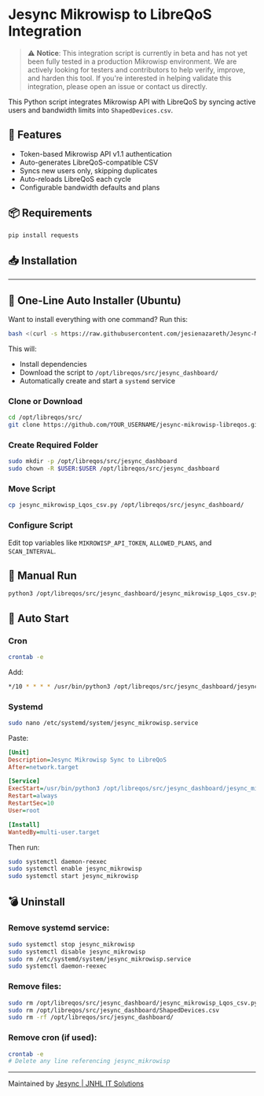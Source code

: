 # Jesync Mikrowisp to LibreQoS Integration
> ⚠️ **Notice**: This integration script is currently in beta and has not yet been fully tested in a production Mikrowisp environment. We are actively looking for testers and contributors to help verify, improve, and harden this tool. If you're interested in helping validate this integration, please open an issue or contact us directly.

This Python script integrates Mikrowisp API with LibreQoS by syncing active users and bandwidth limits into `ShapedDevices.csv`.

## 🚀 Features
- Token-based Mikrowisp API v1.1 authentication
- Auto-generates LibreQoS-compatible CSV
- Syncs new users only, skipping duplicates
- Auto-reloads LibreQoS each cycle
- Configurable bandwidth defaults and plans

## 📦 Requirements
```bash
pip install requests
```

## 📥 Installation

---

## 🧪 One-Line Auto Installer (Ubuntu)

Want to install everything with one command? Run this:

```bash
bash <(curl -s https://raw.githubusercontent.com/jesienazareth/Jesync-Mikrowisp-Lqos-Integration/main/install.sh)
```

This will:
- Install dependencies
- Download the script to `/opt/libreqos/src/jesync_dashboard/`
- Automatically create and start a `systemd` service


### Clone or Download
```bash
cd /opt/libreqos/src/
git clone https://github.com/YOUR_USERNAME/jesync-mikrowisp-libreqos.git
```

### Create Required Folder
```bash
sudo mkdir -p /opt/libreqos/src/jesync_dashboard
sudo chown -R $USER:$USER /opt/libreqos/src/jesync_dashboard
```

### Move Script
```bash
cp jesync_mikrowisp_Lqos_csv.py /opt/libreqos/src/jesync_dashboard/
```

### Configure Script
Edit top variables like `MIKROWISP_API_TOKEN`, `ALLOWED_PLANS`, and `SCAN_INTERVAL`.

## 🧪 Manual Run
```bash
python3 /opt/libreqos/src/jesync_dashboard/jesync_mikrowisp_Lqos_csv.py
```

## 🔁 Auto Start

### Cron
```bash
crontab -e
```
Add:
```bash
*/10 * * * * /usr/bin/python3 /opt/libreqos/src/jesync_dashboard/jesync_mikrowisp_Lqos_csv.py >> /var/log/jesync_mikrowisp.log 2>&1
```

### Systemd
```bash
sudo nano /etc/systemd/system/jesync_mikrowisp.service
```

Paste:
```ini
[Unit]
Description=Jesync Mikrowisp Sync to LibreQoS
After=network.target

[Service]
ExecStart=/usr/bin/python3 /opt/libreqos/src/jesync_dashboard/jesync_mikrowisp_Lqos_csv.py
Restart=always
RestartSec=10
User=root

[Install]
WantedBy=multi-user.target
```

Then run:
```bash
sudo systemctl daemon-reexec
sudo systemctl enable jesync_mikrowisp
sudo systemctl start jesync_mikrowisp
```

## 💣 Uninstall

### Remove systemd service:
```bash
sudo systemctl stop jesync_mikrowisp
sudo systemctl disable jesync_mikrowisp
sudo rm /etc/systemd/system/jesync_mikrowisp.service
sudo systemctl daemon-reexec
```

### Remove files:
```bash
sudo rm /opt/libreqos/src/jesync_dashboard/jesync_mikrowisp_Lqos_csv.py
sudo rm /opt/libreqos/src/jesync_dashboard/ShapedDevices.csv
sudo rm -rf /opt/libreqos/src/jesync_dashboard/
```

### Remove cron (if used):
```bash
crontab -e
# Delete any line referencing jesync_mikrowisp
```

---

Maintained by [Jesync | JNHL IT Solutions](https://jesync.com)